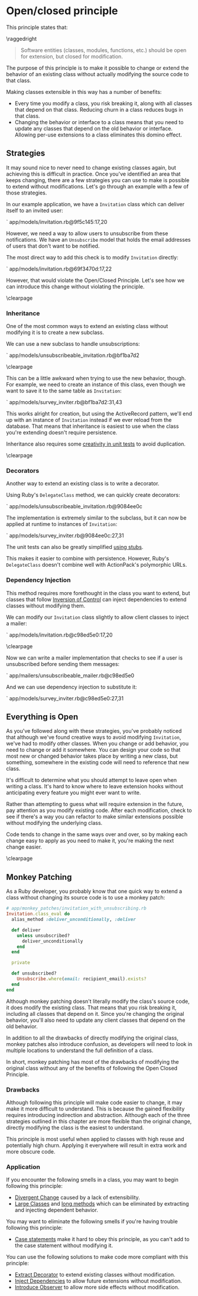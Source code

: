 # Open/closed principle

This principle states that:

\raggedright

> Software entities (classes, modules, functions, etc.) should be open for
> extension, but closed for modification.

The purpose of this principle is to make it possible to change or extend the
behavior of an existing class without actually modifying the source code to that
class.

Making classes extensible in this way has a number of benefits:

* Every time you modify a class, you risk breaking it, along with all classes
  that depend on that class. Reducing churn in a class reduces bugs in that
  class.
* Changing the behavior or interface to a class means that you need to update
  any classes that depend on the old behavior or interface. Allowing per-use
  extensions to a class eliminates this domino effect.

## Strategies

It may sound nice to never need to change existing classes again, but achieving
this is difficult in practice. Once you've identified an area that keeps
changing, there are a few strategies you can use to make is possible to extend
without modifications. Let's go through an example with a few of those
strategies.

In our example application, we have a `Invitation` class which can deliver
itself to an invited user:

` app/models/invitation.rb@9f5c145:17,20

However, we need a way to allow users to unsubscribe from these notifications.
We have an `Unsubscribe` model that holds the email addresses of users that
don't want to be notified.

The most direct way to add this check is to modify `Invitation` directly:

` app/models/invitation.rb@69f3470d:17,22

However, that would violate the Open/Closed Principle. Let's see how we can
introduce this change without violating the principle.

\clearpage

### Inheritance

One of the most common ways to extend an existing class without modifying it is
to create a new subclass.

We can use a new subclass to handle unsubscriptions:

` app/models/unsubscribeable_invitation.rb@bf1ba7d2

\clearpage

This can be a little awkward when trying to use the new behavior, though. For
example, we need to create an instance of this class, even though we want to
save it to the same table as `Invitation`:

` app/models/survey_inviter.rb@bf1ba7d2:31,43

This works alright for creation, but using the ActiveRecord pattern, we'll end
up with an instance of `Invitation` instead if we ever reload from the database.
That means that inheritance is easiest to use when the class you're extending
doesn't require persistence.

Inheritance also requires some [creativity in unit
tests](https://github.com/thoughtbot/ruby-science/commit/bf1ba7d2) to avoid
duplication.

\clearpage

### Decorators

Another way to extend an existing class is to write a decorator.

Using Ruby's `DelegateClass` method, we can quickly create decorators:

` app/models/unsubscribeable_invitation.rb@9084ee0c

The implementation is extremely similar to the subclass, but it can now be
applied at runtime to instances of `Invitation`:

` app/models/survey_inviter.rb@9084ee0c:27,31

The unit tests can also be greatly simplified [using
stubs](https://github.com/thoughtbot/ruby-science/blob/9084ee0c/example_app/spec/models/unsubscribeable_invitation_spec.rb).

This makes it easier to combine with persistence. However, Ruby's
`DelegateClass` doesn't combine well with ActionPack's polymorphic URLs.

### Dependency Injection

This method requires more forethought in the class you want to extend, but
classes that follow [Inversion of Control](#inversion-of-control) can inject
dependencies to extend classes without modifying them.

We can modify our `Invitation` class slightly to allow client classes to inject
a mailer:

` app/models/invitation.rb@c98ed5e0:17,20

\clearpage

Now we can write a mailer implementation that checks to see if a user is
unsubscribed before sending them messages:

` app/mailers/unsubscribeable_mailer.rb@c98ed5e0

And we can use dependency injection to substitute it:

` app/models/survey_inviter.rb@c98ed5e0:27,31

## Everything is Open

As you've followed along with these strategies, you've probably noticed that
although we've found creative ways to avoid modifying `Invitation`, we've had to
modify other classes. When you change or add behavior, you need to change or add
it somewhere. You can design your code so that most new or changed behavior
takes place by writing a new class, but something, somewhere in the existing
code will need to reference that new class.

It's difficult to determine what you should attempt to leave open when writing a
class. It's hard to know where to leave extension hooks without anticipating
every feature you might ever want to write.

Rather than attempting to guess what will require extension in the future, pay
attention as you modify existing code. After each modification, check to see if
there's a way you can refactor to make similar extensions possible without
modifying the underlying class.

Code tends to change in the same ways over and over, so by making each change
easy to apply as you need to make it, you're making the next change easier.

\clearpage

## Monkey Patching

As a Ruby developer, you probably know that one quick way to extend a class
without changing its source code is to use a monkey patch:

``` ruby
# app/monkey_patches/invitation_with_unsubscribing.rb
Invitation.class_eval do
  alias_method :deliver_unconditionally, :deliver

  def deliver
    unless unsubscribed?
      deliver_unconditionally
    end
  end

  private

  def unsubscribed?
    Unsubscribe.where(email: recipient_email).exists?
  end
end
```

Although monkey patching doesn't literally modify the class's source code, it
does modify the existing class. That means that you risk breaking it, including
all classes that depend on it. Since you're changing the original behavior,
you'll also need to update any client classes that depend on the old behavior.

In addition to all the drawbacks of directly modifying the original class,
monkey patches also introduce confusion, as developers will need to look in
multiple locations to understand the full definition of a class.

In short, monkey patching has most of the drawbacks of modifying the original
class without any of the benefits of following the Open Closed Principle.

### Drawbacks

Although following this principle will make code easier to change, it may make
it more difficult to understand. This is because the gained flexibility requires
introducing indirection and abstraction. Although each of the three strategies
outlined in this chapter are more flexible than the original change, directly
modifying the class is the easiest to understand.

This principle is most useful when applied to classes with high reuse and
potentially high churn. Applying it everywhere will result in extra work and
more obscure code.

### Application

If you encounter the following smells in a class, you may want to begin
following this principle:

* [Divergent Change](#divergent-change) caused by a lack of extensibility.
* [Large Classes](#large-class) and [long methods](#long-method) which can be
  eliminated by extracting and injecting dependent behavior.

You may want to eliminate the following smells if you're having trouble
following this principle:

* [Case statements](#case-statement) make it hard to obey this principle, as you
  can't add to the case statement without modifying it.

You can use the following solutions to make code more compliant with this
principle:

* [Extract Decorator](#extract-decorator) to extend existing classes without
  modification.
* [Inject Dependencies](#inject-dependencies) to allow future extensions without
  modification.
* [Introduce Observer](#introduce-observer) to allow more side effects without
  modification.
